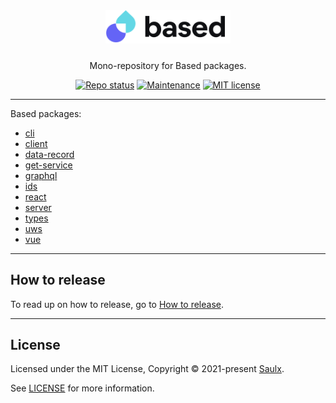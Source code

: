 <div align="center">
  <a href="javascript:void(0);" style="pointer-events: none;">
    <img src="./.docs/assets/based.svg" style="width: 200px; padding-bottom: 10px;" />
  </a>

  <p align="center">
    Mono-repository for Based packages.
  </p>

[![Repo status](https://www.repostatus.org/badges/latest/wip.svg)](./README)
[![Maintenance](https://img.shields.io/badge/Maintained%3F-yes-green.svg)](https://github.com/atelier-saulx/based/graphs/commit-activity)
[![MIT license](https://img.shields.io/badge/License-MIT-green.svg)](./LICENSE)

</div>

---

Based packages:

- [cli](./packages/cli/README.md)
- [client](./packages/client/README.md)
- [data-record](./packages/data-record/README.md)
- [get-service](./packages/get-service/README.md)
- [graphql](./packages/graphql/README.md)
- [ids](./packages/ids/README.md)
- [react](./packages/react/README.md)
- [server](./packages/server/README.md)
- [types](./packages/types/README.md)
- [uws](./packages/uws/README.md)
- [vue](./packages/vue/README.md)

---

## How to release

To read up on how to release, go to [How to release](./.docs/how-to-release.md).

---

## License

Licensed under the MIT License, Copyright © 2021-present [Saulx](https://www.saulx.com/).

See [LICENSE](./LICENSE) for more information.
